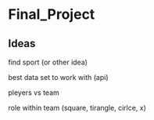 # Final_Project

## Ideas

find sport (or other idea)

best data set to work with (api)

pleyers vs team 

role within team (square, tirangle, cirlce, x)

